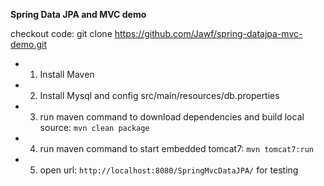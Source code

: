 **Spring Data JPA and MVC demo** 

checkout code: 
git clone https://github.com/Jawf/spring-datajpa-mvc-demo.git


- 1. Install Maven
- 2. Install Mysql and config src/main/resources/db.properties
- 3. run maven command to download dependencies and build local source: 
     `mvn clean package`
- 4. run maven command to start embedded tomcat7: 
     `mvn tomcat7:run`
- 5. open url: `http://localhost:8080/SpringMvcDataJPA/` for testing
